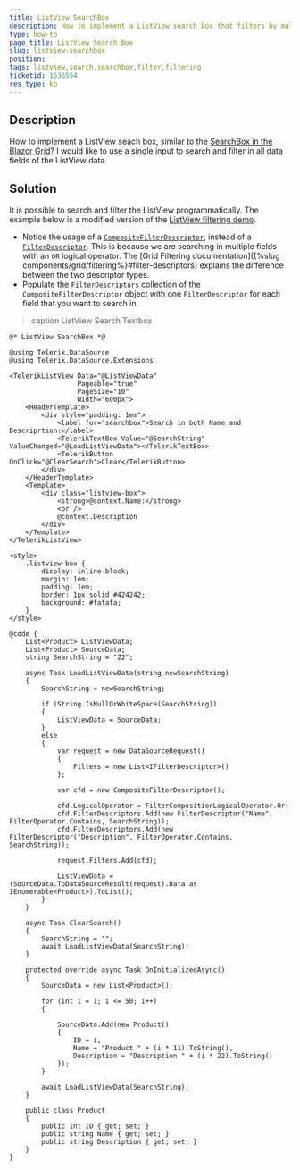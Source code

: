 ```yaml
---
title: ListView SearchBox 
description: How to implement a ListView search box that filters by multiple data fields.
type: how-to
page_title: ListView Search Box
slug: listview-searchbox
position:
tags: listview,search,searchbox,filter,filtering
ticketid: 1536554
res_type: kb
---
```


## Description

How to implement a ListView seach box, similar to the [SearchBox in the Blazor Grid](https://demos.telerik.com/blazor-ui/grid/searchbox)? I would like to use a single input to search and filter in all data fields of the ListView data.

## Solution

It is possible to search and filter the ListView programmatically. The example below is a modified version of the [ListView filtering demo](https://demos.telerik.com/blazor-ui/listview/filtering).

* Notice the usage of a [`CompositeFilterDescriptor`](https://docs.telerik.com/blazor-ui/api/Telerik.DataSource.CompositeFilterDescriptor), instead of a [`FilterDescriptor`](https://docs.telerik.com/blazor-ui/api/Telerik.DataSource.FilterDescriptor). This is because we are searching in multiple fields with an `OR` logical operator. The [Grid Filtering documentation]({%slug components/grid/filtering%}#filter-descriptors) explains the difference between the two descriptor types.
* Populate the `FilterDescriptors` collection of the `CompositeFilterDescriptor` object with one `FilterDescriptor` for each field that you want to search in.

>caption ListView Search Textbox

````CSHTML
@* ListView SearchBox *@

@using Telerik.DataSource
@using Telerik.DataSource.Extensions

<TelerikListView Data="@ListViewData"
                 Pageable="true"
                 PageSize="10"
                 Width="600px">
    <HeaderTemplate>
        <div style="padding: 1em">
            <label for="searchbox">Search in both Name and Descriprtion:</label>
            <TelerikTextBox Value="@SearchString" ValueChanged="@LoadListViewData"></TelerikTextBox>
            <TelerikButton OnClick="@ClearSearch">Clear</TelerikButton>
        </div>
    </HeaderTemplate>
    <Template>
        <div class="listview-box">
            <strong>@context.Name:</strong>
            <br />
            @context.Description
        </div>
    </Template>
</TelerikListView>

<style>
    .listview-box {
        display: inline-block;
        margin: 1em;
        padding: 1em;
        border: 1px solid #424242;
        background: #fafafa;
    }
</style>

@code {
    List<Product> ListViewData;
    List<Product> SourceData;
    string SearchString = "22";

    async Task LoadListViewData(string newSearchString)
    {
        SearchString = newSearchString;

        if (String.IsNullOrWhiteSpace(SearchString))
        {
            ListViewData = SourceData;
        }
        else
        {
            var request = new DataSourceRequest()
            {
                Filters = new List<IFilterDescriptor>()
            };

            var cfd = new CompositeFilterDescriptor();

            cfd.LogicalOperator = FilterCompositionLogicalOperator.Or;
            cfd.FilterDescriptors.Add(new FilterDescriptor("Name", FilterOperator.Contains, SearchString));
            cfd.FilterDescriptors.Add(new FilterDescriptor("Description", FilterOperator.Contains, SearchString));

            request.Filters.Add(cfd);

            ListViewData = (SourceData.ToDataSourceResult(request).Data as IEnumerable<Product>).ToList();
        }
    }

    async Task ClearSearch()
    {
        SearchString = "";
        await LoadListViewData(SearchString);
    }

    protected override async Task OnInitializedAsync()
    {
        SourceData = new List<Product>();

        for (int i = 1; i <= 50; i++)
        {

            SourceData.Add(new Product()
            {
                ID = i,
                Name = "Product " + (i * 11).ToString(),
                Description = "Description " + (i * 22).ToString()
            });
        }

        await LoadListViewData(SearchString);
    }

    public class Product
    {
        public int ID { get; set; }
        public string Name { get; set; }
        public string Description { get; set; }
    }
}
````
